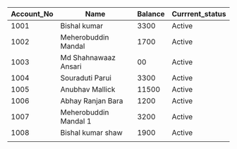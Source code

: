 |  Account_No 	|   Name	|   Balance	|   Currrent_status	|
|---	|---	|---	|---	|
|   1001	|  Bishal kumar 	| 3300  	|   Active	|
| 1002  	| Meherobuddin Mandal  	| 1700   	| Active  	|
| 1003	|   Md Shahnawaaz Ansari	|  00	|  Active	|
|  1004 	| Souraduti Parui  	|   3300	|  Active	|
|   1005	|  Anubhav Mallick 	|   11500	|   Active	|
|  1006 	| Abhay Ranjan Bara  	|  1200 	| Active  	|
|   1007	| Meherobuddin Mandal 1  	|   3200	|  Active 	|
|   1008	| Bishal kumar shaw  	| 1900  	|   Active	|
|   	|   	|   	|   	|

